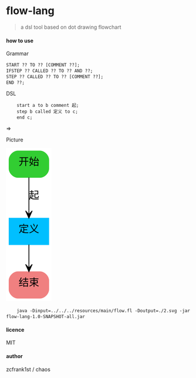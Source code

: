 flow-lang
===
> a dsl tool based on dot drawing flowchart

#### how to use

Grammar

    START ?? TO ?? [COMMENT ??];
    IFSTEP ?? CALLED ?? TO ?? AND ??;
    STEP ?? CALLED ?? TO ?? [COMMENT ??];
    END ??;


DSL

        start a to b comment 起;
        step b called 定义 to c;
        end c;
        
=>

Picture
        
![flowchart](./2.svg)

        java -Dinput=../../../resources/main/flow.fl -Doutput=./2.svg -jar flow-lang-1.0-SNAPSHOT-all.jar

#### licence

MIT

#### author

zcfrank1st / chaos